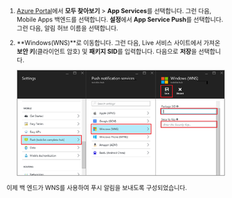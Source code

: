 
1. [Azure Portal](https://portal.azure.com/)에서 **모두 찾아보기** > **App Services**를 선택합니다. 그런 다음, Mobile Apps 백엔드를 선택합니다. **설정**에서 **App Service Push**를 선택합니다. 그런 다음, 알림 허브 이름을 선택합니다.
2. **Windows(WNS)**로 이동합니다. 그런 다음, Live 서비스 사이트에서 가져온 **보안 키**(클라이언트 암호) 및 **패키지 SID**를 입력합니다. 다음으로 **저장**을 선택합니다.

    ![포털에서 WNS 키 설정](./media/app-service-mobile-configure-wns/mobile-push-wns-credentials.png)

이제 백 엔드가 WNS를 사용하여 푸시 알림을 보내도록 구성되었습니다.
